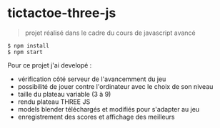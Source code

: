 # tictactoe-three-js


> projet réalisé dans le cadre du cours de javascript avancé 


```
$ npm install 
$ npm start
```

Pour ce projet j'ai developé :

- vérification côté serveur de l'avancemment du jeu 
- possibilité de jouer contre l'ordinateur avec le choix de son niveau 
- taille du plateau variable (3 à 9) 
- rendu plateau THREE JS 
- models blender téléchargés et modifiés pour s'adapter au jeu 
- enregistrement des scores et affichage des meilleurs 